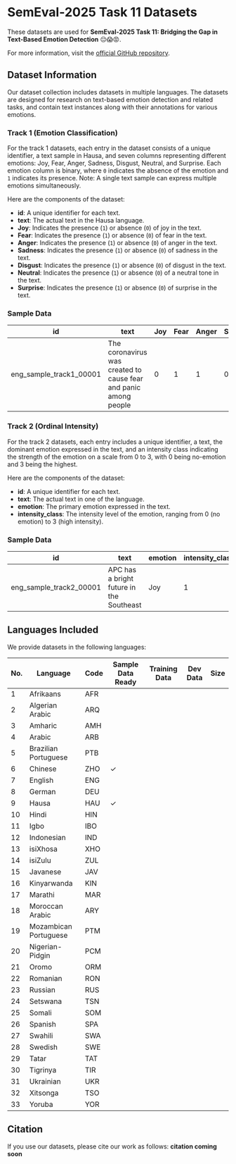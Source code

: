 # SemEval-2025 Task 11 Datasets

These datasets are used for **SemEval-2025 Task 11: Bridging the Gap in Text-Based Emotion Detection** 😔😱😡.

For more information, visit the [official GitHub repository](https://github.com/emotion-analysis-project/SemEval2025-task11).

## Dataset Information

Our dataset collection includes datasets in multiple languages. The datasets are designed for research on text-based emotion detection and related tasks, and contain text instances along with their annotations for various emotions. 

### Track 1 (Emotion Classification)

For the track 1 datasets, each entry in the dataset consists of a unique identifier, a text sample in Hausa, and seven columns representing different emotions: Joy, Fear, Anger, Sadness, Disgust, Neutral, and Surprise. Each emotion column is binary, where `0` indicates the absence of the emotion and `1` indicates its presence. Note: A single text sample can express multiple emotions simultaneously. 

Here are the components of the dataset:

- **id**: A unique identifier for each text.
- **text**: The actual text in the Hausa language.
- **Joy**: Indicates the presence (`1`) or absence (`0`) of joy in the text.
- **Fear**: Indicates the presence (`1`) or absence (`0`) of fear in the text.
- **Anger**: Indicates the presence (`1`) or absence (`0`) of anger in the text.
- **Sadness**: Indicates the presence (`1`) or absence (`0`) of sadness in the text.
- **Disgust**: Indicates the presence (`1`) or absence (`0`) of disgust in the text.
- **Neutral**: Indicates the presence (`1`) or absence (`0`) of a neutral tone in the text.
- **Surprise**: Indicates the presence (`1`) or absence (`0`) of surprise in the text.

### Sample Data

| id                      | text                                                                                          | Joy | Fear | Anger | Sadness | Disgust | Neutral | Surprise |
|-------------------------|-----------------------------------------------------------------------------------------------|-----|------|-------|---------|---------|---------|----------|
| eng_sample_track1_00001 | The coronavirus was created to cause fear and panic among people                              | 0   | 1    | 1     | 0       | 0       | 0       | 0        |


### Track 2 (Ordinal Intensity)

For the track 2 datasets, each entry includes a unique identifier, a text, the dominant emotion expressed in the text, and an intensity class indicating the strength of the emotion on a scale from 0 to 3, with 0 being no-emotion and 3 being the highest.

Here are the components of the dataset:

- **id**: A unique identifier for each text.
- **text**: The actual text in one of the language.
- **emotion**: The primary emotion expressed in the text.
- **intensity_class**: The intensity level of the emotion, ranging from 0 (no emotion) to 3 (high intensity).

### Sample Data

| id                      | text                                                                                          | emotion | intensity_class |
|-------------------------|-----------------------------------------------------------------------------------------------|---------|-----------------|
| eng_sample_track2_00001 |APC has a bright future in the Southeast 	                                     | Joy     | 1               |


## Languages Included

We provide datasets in the following languages: 

| No. | Language              | Code | Sample Data Ready | Training Data  | Dev Data  | Size   |
|-----|-----------------------|------|-------------------|----------------------|----------------|--------|
| 1   | Afrikaans             | AFR  |                   |                      |                |        |
| 2   | Algerian Arabic       | ARQ  |                   |                      |                |        |
| 3   | Amharic               | AMH  |                   |                      |                |        |
| 4   | Arabic                | ARB  |                   |                      |                |        |
| 5   | Brazilian Portuguese  | PTB  |                   |                      |                |        |
| 6   | Chinese               | ZHO  | ✓                |                      |                |        |
| 7   | English               | ENG  |                   |                      |                |        |
| 8   | German                | DEU  |                   |                      |                |        |
| 9   | Hausa                 | HAU  | ✓                 |                      |                |        |
| 10  | Hindi                 | HIN  |                   |                      |                |        |
| 11  | Igbo                  | IBO  |                   |                      |                |        |
| 12  | Indonesian            | IND  |                   |                      |                |        |
| 13  | isiXhosa              | XHO  |                   |                      |                |        |
| 14  | isiZulu               | ZUL  |                   |                      |                |        |
| 15  | Javanese              | JAV  |                   |                      |                |        |
| 16  | Kinyarwanda           | KIN  |                   |                      |                |        |
| 17  | Marathi               | MAR  |                   |                      |                |        |
| 18  | Moroccan Arabic       | ARY  |                   |                      |                |        |
| 19  | Mozambican Portuguese | PTM  |                   |                      |                |        |
| 20  | Nigerian-Pidgin       | PCM  |                   |                      |                |        |
| 21  | Oromo                 | ORM  |                   |                      |                |        |
| 22  | Romanian              | RON  |                   |                      |                |        |
| 23  | Russian               | RUS  |                   |                      |                |        |
| 24  | Setswana              | TSN  |                   |                      |                |        |
| 25  | Somali                | SOM  |                   |                      |                |        |
| 26  | Spanish               | SPA  |                   |                      |                |        |
| 27  | Swahili               | SWA  |                   |                      |                |        |
| 28  | Swedish               | SWE  |                   |                      |                |        |
| 29  | Tatar                 | TAT  |                   |                      |                |        |
| 30  | Tigrinya              | TIR  |                   |                      |                |        |
| 31  | Ukrainian             | UKR  |                   |                      |                |        |
| 32  | Xitsonga              | TSO  |                   |                      |                |        |
| 33  | Yoruba                | YOR  |                   |                      |                |        |

## Citation

If you use our datasets, please cite our work as follows: **citation coming soon**

